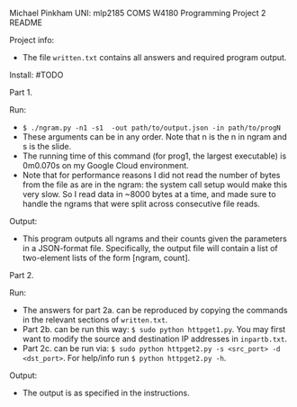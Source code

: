 Michael Pinkham
UNI: mlp2185
COMS W4180
Programming Project 2
README


Project info:
 - The file `written.txt` contains all answers and required program output.

Install:
#TODO

Part 1.

Run: 
 - `$ ./ngram.py -n1 -s1  -out path/to/output.json -in path/to/progN`
 - These arguments can be in any order. Note that n is the n in ngram 
and s is the slide.
 - The running time of this command (for prog1, the largest executable)
is 0m0.070s on my Google Cloud environment. 
 - Note that for performance reasons I did not read the number of bytes
from the file as are in the ngram: the system call setup would make this
very slow. So I read data in ~8000 bytes at a time, and made sure to 
handle the ngrams that were split across consecutive file reads.

Output:
 - This program outputs all ngrams and their counts given the parameters 
in a JSON-format file. Specifically, the output file will contain a list
of two-element lists of the form [ngram, count]. 

Part 2.

Run:
 - The answers for part 2a. can be reproduced by copying the commands in
the relevant sections of `written.txt`.
 - Part 2b. can be run this way: `$ sudo python httpget1.py`. You may first
want to modify the source and destination IP addresses in `inpartb.txt`.
 - Part 2c. can be run via: `$ sudo python httpget2.py -s <src_port> -d
 <dst_port>`. For help/info run `$ python httpget2.py -h`. 

Output:
 - The output is as specified in the instructions.
